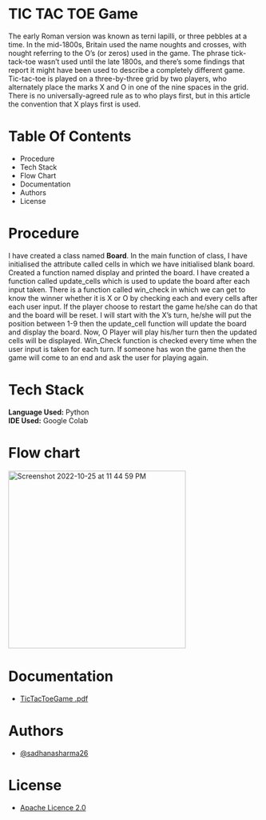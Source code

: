 # TIC TAC TOE Game
The early Roman version was known as terni lapilli, or three pebbles at a time. In the mid-1800s, Britain used the name noughts and crosses, with nought referring to the O’s (or zeros) used in the game. The phrase tick-tack-toe wasn’t used until the late 1800s, and there’s some findings that report it might have been used to describe a completely different game.
Tic-tac-toe is played on a three-by-three grid by two players, who alternately place the marks X and O in one of the nine spaces in the grid.
There is no universally-agreed rule as to who plays first, but in this article the convention that X plays first is used.

# Table Of Contents
* Procedure
* Tech Stack
* Flow Chart
* Documentation
* Authors
* License

# Procedure
I have created a class named **Board**.
In the main function of class, I have initialised the attribute called cells in which we have initialised blank board.
Created a function named display and printed the board.
I have created a function called update_cells which is used to update the board after each input taken.
There is a function called win_check in which we can get to know the winner whether it is X or O by checking each and every cells after each user input.
If the player choose to restart the game he/she can do that and the board will be reset.
I will start with the X’s turn, he/she will put the position between 1-9 then the update_cell function will update the board and display the board. Now, O Player will play his/her turn then the updated cells will be displayed. Win_Check function is checked every time when the user input is taken for each turn. If someone has won the game then the game will come to an end and ask the user for playing again.

# Tech Stack
**Language Used:** Python <br/>
**IDE Used:** Google Colab

# Flow chart
<img width="355" alt="Screenshot 2022-10-25 at 11 44 59 PM" src="https://user-images.githubusercontent.com/92912720/197850685-3bf6d112-8304-44b4-b45a-566655819ac3.png">

# Documentation
* [TicTacToeGame .pdf](https://github.com/sadhanasharma26/Tic-Tac-Toe-Game-Using-Python/files/8597595/TicTacToeGame.pdf)

# Authors
* [@sadhanasharma26]()

# License
* [Apache Licence 2.0]()

